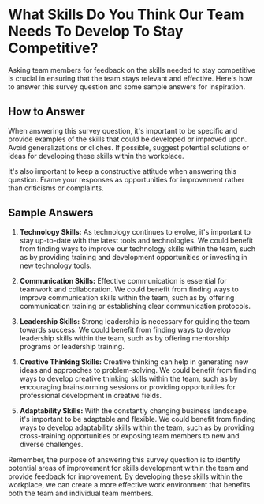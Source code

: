 What Skills Do You Think Our Team Needs To Develop To Stay Competitive?
==============================================================================================

Asking team members for feedback on the skills needed to stay competitive is crucial in ensuring that the team stays relevant and effective. Here's how to answer this survey question and some sample answers for inspiration.

How to Answer
-------------

When answering this survey question, it's important to be specific and provide examples of the skills that could be developed or improved upon. Avoid generalizations or cliches. If possible, suggest potential solutions or ideas for developing these skills within the workplace.

It's also important to keep a constructive attitude when answering this question. Frame your responses as opportunities for improvement rather than criticisms or complaints.

Sample Answers
--------------

1. **Technology Skills:** As technology continues to evolve, it's important to stay up-to-date with the latest tools and technologies. We could benefit from finding ways to improve our technology skills within the team, such as by providing training and development opportunities or investing in new technology tools.

2. **Communication Skills:** Effective communication is essential for teamwork and collaboration. We could benefit from finding ways to improve communication skills within the team, such as by offering communication training or establishing clear communication protocols.

3. **Leadership Skills:** Strong leadership is necessary for guiding the team towards success. We could benefit from finding ways to develop leadership skills within the team, such as by offering mentorship programs or leadership training.

4. **Creative Thinking Skills:** Creative thinking can help in generating new ideas and approaches to problem-solving. We could benefit from finding ways to develop creative thinking skills within the team, such as by encouraging brainstorming sessions or providing opportunities for professional development in creative fields.

5. **Adaptability Skills:** With the constantly changing business landscape, it's important to be adaptable and flexible. We could benefit from finding ways to develop adaptability skills within the team, such as by providing cross-training opportunities or exposing team members to new and diverse challenges.

Remember, the purpose of answering this survey question is to identify potential areas of improvement for skills development within the team and provide feedback for improvement. By developing these skills within the workplace, we can create a more effective work environment that benefits both the team and individual team members.
